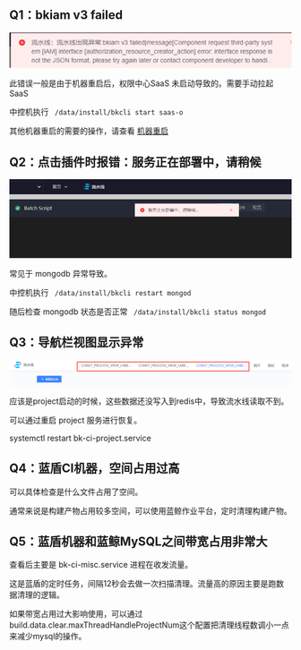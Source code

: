 ## Q1：bkiam v3 failed

![](../../assets/bkiam_failed.png)

此错误一般是由于机器重启后，权限中心SaaS 未启动导致的。需要手动拉起 SaaS

中控机执行 ``` /data/install/bkcli start saas-o```

其他机器重启的需要的操作，请查看 [机器重启](https://bk.tencent.com/docs/document/6.0/127/7582)



## Q2：点击插件时报错：服务正在部署中，请稍候

![](../../assets/touch_plugin.png)

常见于 mongodb 异常导致。

中控机执行 ``` /data/install/bkcli restart mongod```

随后检查 mongodb 状态是否正常  ``` /data/install/bkcli status mongod```



## Q3：导航栏视图显示异常

![](../../assets/view_error.png)

应该是project启动的时候，这些数据还没写入到redis中，导致流水线读取不到。

可以通过重启 project 服务进行恢复。

systemctl restart bk-ci-project.service



## Q4：蓝盾CI机器，空间占用过高

可以具体检查是什么文件占用了空间。

通常来说是构建产物占用较多空间，可以使用蓝鲸作业平台，定时清理构建产物。



## Q5：蓝盾机器和蓝鲸MySQL之间带宽占用非常大

查看后主要是 bk-ci-misc.service 进程在收发流量。

这是蓝盾的定时任务，间隔12秒会去做一次扫描清理。流量高的原因主要是跑数据清理的逻辑。

如果带宽占用过大影响使用，可以通过build.data.clear.maxThreadHandleProjectNum这个配置把清理线程数调小一点来减少mysql的操作。
